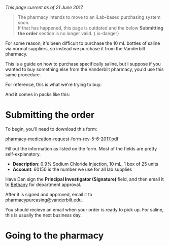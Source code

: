 <!-- TITLE: Buying Saline -->
*This page current as of 21 June 2017.*  

> The pharmacy intends to move to an iLab-based purchasing system soon.  
> If that has happened, this page is outdated and the below **Submitting the order** section is no longer valid.
{.is-danger}

For some reason, it's been difficult to purchase the 10 mL bottles of saline via normal suppliers, so instead we purchase it from the Vanderbilt pharmacy. 

This is a guide on how to purchase specifically saline, but I suppose if you wanted to buy something else from the Vanderbilt pharmacy, you'd use this same procedure.

For reference, this is what we're trying to buy:


And it comes in packs like this:


# Submitting the order
To begin, you'll need to download this form:

[pharmacy-medication-request-form-rev-5-6-2017.pdf](/uploads/buying-saline/pharmacy-medication-request-form-rev-5-6-2017.pdf "Pharmacy Medication Request Form Rev 5 6 2017")

Fill out the information as listed on the form. Most of the fields are pretty self-explanatory.

* **Description**: 0.9% Sodium Chloride Injection, 10 mL, 1 box of 25 units
* **Account**: 60150 is the number we use for all lab supplies

Have Dan sign the **Principal Investigator (Signature)** field, and then email it to [Bethany](/admin-asst#bethany-oates) for department approval.

After it is signed and approved, email it to pharmacypurcasing@vanderbilt.edu.

You should recieve an email when your order is ready to pick up. For saline, this is usually the next business day.
# Going to the pharmacy

